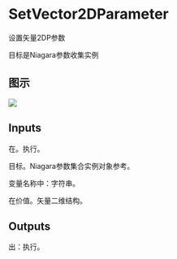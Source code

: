 # SetVector2DParameter

设置矢量2DP参数

目标是Niagara参数收集实例

## 图示

![]($-20221218-20142452.png)

## Inputs

在。执行。

目标。Niagara参数集合实例对象参考。

变量名称中：字符串。

在价值。矢量二维结构。  

## Outputs

出：执行。
